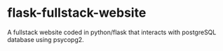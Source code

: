 # flask-fullstack-website
A fullstack website coded in python/flask that interacts with postgreSQL database using psycopg2.

